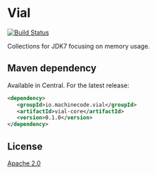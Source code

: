 # Vial
[![Build Status](https://travis-ci.org/machinecode-io/vial.svg?branch=master)](https://travis-ci.org/machinecode-io/vial)

Collections for JDK7 focusing on memory usage.

## Maven dependency

Available in Central. For the latest release:

```xml
<dependency>
   <groupId>io.machinecode.vial</groupId>
   <artifactId>vial-core</artifactId>
   <version>0.1.0</version>
</dependency>
```

## License

[Apache 2.0](LICENSE.txt)
